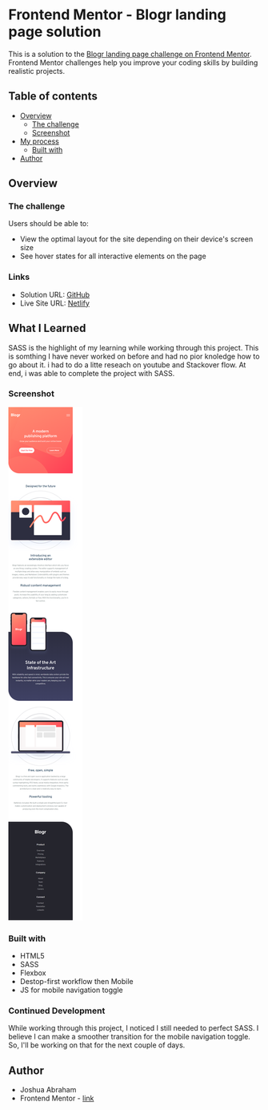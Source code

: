 # Frontend Mentor - Blogr landing page solution

This is a solution to the [Blogr landing page challenge on Frontend Mentor](https://www.frontendmentor.io/challenges/blogr-landing-page-EX2RLAApP). Frontend Mentor challenges help you improve your coding skills by building realistic projects. 

## Table of contents

- [Overview](#overview)
  - [The challenge](#the-challenge)
  - [Screenshot](#screenshot)
- [My process](#my-process)
  - [Built with](#built-with)
- [Author](#author)

## Overview

### The challenge

Users should be able to:

- View the optimal layout for the site depending on their device's screen size
- See hover states for all interactive elements on the page

### Links
- Solution URL: [GitHub](https://github.com/joshua943/Frontend-Mentor---Blogr-landing-page.git)
- Live Site URL: [Netlify](https://upbeat-raman-e0269a.netlify.app/)


## What I Learned
SASS is the highlight of my learning while working through this project. This is somthing I have never worked on before and had no pior knoledge how to go about it. i had to do a litte reseach on youtube and Stackover flow. At end, i was able to complete the project with SASS.

### Screenshot

![](./screenshot.png)

### Built with

- HTML5
- SASS
- Flexbox
- Destop-first workflow then Mobile
- JS for mobile navigation toggle

### Continued Development
While working through this project, I noticed I still needed to perfect SASS. I believe I can make a smoother transition for the mobile navigation toggle. So, I'll be working on that for the next couple of days.

## Author

- Joshua Abraham
- Frontend Mentor - [link](https://www.frontendmentor.io/profile/joshua943)
